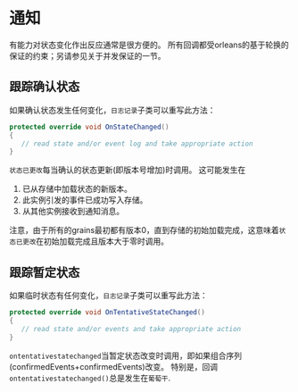 # 通知

有能力对状态变化作出反应通常是很方便的。 所有回调都受orleans的基于轮换的保证的约束；另请参见关于并发保证的一节。

## 跟踪确认状态

如果确认状态发生任何变化，`日志记录`子类可以重写此方法：

```csharp
protected override void OnStateChanged()
{
   // read state and/or event log and take appropriate action
}
```

`状态已更改`每当确认的状态更新(即版本号增加)时调用。 这可能发生在

1. 已从存储中加载状态的新版本。
2. 此实例引发的事件已成功写入存储。
3. 从其他实例接收到通知消息。

注意，由于所有的grains最初都有版本0，直到存储的初始加载完成，这意味着`状态已更改`在初始加载完成且版本大于零时调用。

## 跟踪暂定状态

如果临时状态有任何变化，`日志记录`子类可以重写此方法：

```csharp
protected override void OnTentativeStateChanged()
{
   // read state and/or events and take appropriate action
}
```

`ontentativestatechanged`当暂定状态改变时调用，即如果组合序列(confirmedEvents+confirmedEvents)改变。 特别是，回调`ontentativestatechanged()`总是发生在`葡萄干`.

